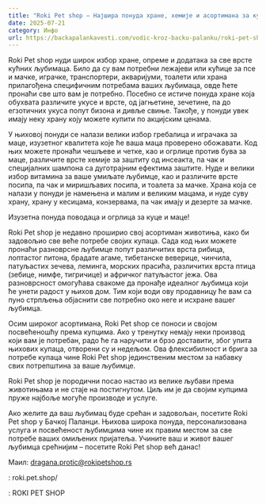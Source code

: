```yaml
---
title: "Roki Pet shop – Најшира понуда хране, хемије и асортимана за кућне љубимце"
date: 2025-07-21
category: Инфо
url: https://backapalankavesti.com/vodic-kroz-backu-palanku/roki-pet-shop-backa-palanka/
---
```


Roki Pet shop нуди широк избор хране, опреме и додатака за све врсте кућних љубимаца. Било да су вам потребни лежајеви или кућице за псе и мачке, играчке, транспортери, акваријуми, тоалети или храна прилагођена специфичним потребама ваших љубимаца, овде ћете пронаћи све што вам је потребно. Посебно се истиче понуда хране која обухвата различите укусе и врсте, од јагњетине, зечетине, па до егзотичних укуса попут бизона и дивље свиње. Такође, у понуди увек имају неку храну коју можете купити по акцијским ценама.

У њиховој понуди се налази велики избор гребалица и играчака за маце, изузетног квалитета које ће ваша маца проверено обожавати. Код њих можете пронаћи чешљеве и четке, као и огрлице против бува за маце, различите врсте хемије за заштиту од инсеакта, па чак и специјалних шампона са дуготрајним ефектима заштите. Нуде и велики избор витамина за ваше умиљате љубимце, као и различите врсте посипа, па чак и миришљавих посипа, и тоалета за мачке. Храна која се налази у понуди је намењена и малим и великим мацама, и нуде суву храну, храну у кесицама, конзервама, па чак имају и дезерте за мачке.

Изузетна понуда поводаца и огрлица за куце и маце!

Roki Pet shop је недавно проширио свој асортиман животиња, како би задовољио све веће потребе својих купаца. Сада код њих можете пронаћи разноврсне љубимце попут различитих врста рибица, лоптастог питона, брадате агаме, тибетанске веверице, чинчила, патуљастих зечева, леминга, морских прасића, различитих врста птица (зебице, нимфе, тигричице) и афричког патуљастог јежа. Ова разноврсност омогућава свакоме да пронађе идеалног љубимца који ће унети радост у њихов дом. Тим који води ову продавницу ће вам са пуно стрпљења објаснити све потребно око неге и исхране вашег љубимца.

Осим широког асортимана, Roki Pet shop се поноси и својом посвећеношћу према купцима. Ако у тренутку немају неки производ који вам је потребан, радо ће га наручити и брзо доставити, због упита њихових купаца, отворени су и недељом. Ова флексибилност и брига за потребе купаца чине Roki Pet shop јединственим местом за набавку свих потрепштина за ваше љубимце.

Roki Pet shop је породични посао настао из велике љубави према животињама и не стаје на постигнутом. Циљ им је да својим купцима пруже најбоље могуће производе и услуге.

Ако желите да ваш љубимац буде срећан и задовољан, посетите Roki Pet shop у Бачкој Паланци. Њихова широка понуда, персонализована услуга и посвећеност љубимцима чине их правим местом за све потребе ваших омиљених пријатеља. Учините ваш и живот вашег љубимца срећнијим – посетите Roki Pet shop већ данас!

Маил: dragana.protic@rokipetshop.rs

: roki.pet.shop/

: ROKI PET SHOP
